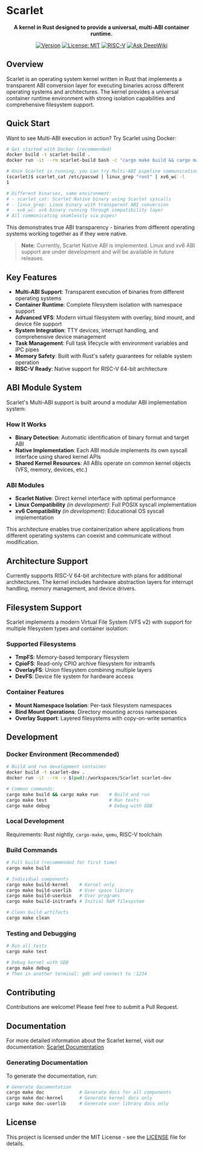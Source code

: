 # Scarlet

<div align="center">
  
**A kernel in Rust designed to provide a universal, multi-ABI container runtime.**

[![Version](https://img.shields.io/badge/version-0.13.0-blue.svg)](https://github.com/petitstrawberry/Scarlet)
[![License: MIT](https://img.shields.io/badge/License-MIT-yellow.svg)](LICENSE)
[![RISC-V](https://img.shields.io/badge/arch-RISC--V%2064-green)](https://riscv.org/)
[![Ask DeepWiki](https://deepwiki.com/badge.svg)](https://deepwiki.com/petitstrawberry/Scarlet)

</div>

## Overview

Scarlet is an operating system kernel written in Rust that implements a transparent ABI conversion layer for executing binaries across different operating systems and architectures. The kernel provides a universal container runtime environment with strong isolation capabilities and comprehensive filesystem support.

## Quick Start

Want to see Multi-ABI execution in action? Try Scarlet using Docker:

```bash
# Get started with Docker (recommended)
docker build -t scarlet-build .
docker run -it --rm scarlet-build bash -c "cargo make build && cargo make run"

# Once Scarlet is running, you can try Multi-ABI pipeline communication:
(scarlet)$ scarlet_cat /etc/passwd | linux_grep "root" | xv6_wc -l
1

# Different binaries, same environment:
# - scarlet_cat: Scarlet Native binary using Scarlet syscalls
# - linux_grep: Linux binary with transparent ABI conversion  
# - xv6_wc: xv6 binary running through compatibility layer
# All communicating seamlessly via pipes!
```

This demonstrates true ABI transparency - binaries from different operating systems working together as if they were native.

> **Note**: Currently, Scarlet Native ABI is implemented. Linux and xv6 ABI support are under development and will be available in future releases.

## Key Features

- **Multi-ABI Support**: Transparent execution of binaries from different operating systems
- **Container Runtime**: Complete filesystem isolation with namespace support
- **Advanced VFS**: Modern virtual filesystem with overlay, bind mount, and device file support
- **System Integration**: TTY devices, interrupt handling, and comprehensive device management
- **Task Management**: Full task lifecycle with environment variables and IPC pipes
- **Memory Safety**: Built with Rust's safety guarantees for reliable system operation
- **RISC-V Ready**: Native support for RISC-V 64-bit architecture

## ABI Module System

Scarlet's Multi-ABI support is built around a modular ABI implementation system:

### How It Works

- **Binary Detection**: Automatic identification of binary format and target ABI
- **Native Implementation**: Each ABI module implements its own syscall interface using shared kernel APIs
- **Shared Kernel Resources**: All ABIs operate on common kernel objects (VFS, memory, devices, etc.)

### ABI Modules

- **Scarlet Native**: Direct kernel interface with optimal performance
- **Linux Compatibility** *(in development)*: Full POSIX syscall implementation
- **xv6 Compatibility** *(in development)*: Educational OS syscall implementation

This architecture enables true containerization where applications from different operating systems can coexist and communicate without modification.

## Architecture Support

Currently supports RISC-V 64-bit architecture with plans for additional architectures. The kernel includes hardware abstraction layers for interrupt handling, memory management, and device drivers.

## Filesystem Support

Scarlet implements a modern Virtual File System (VFS v2) with support for multiple filesystem types and container isolation:

### Supported Filesystems

- **TmpFS**: Memory-based temporary filesystem
- **CpioFS**: Read-only CPIO archive filesystem for initramfs
- **OverlayFS**: Union filesystem combining multiple layers
- **DevFS**: Device file system for hardware access

### Container Features

- **Mount Namespace Isolation**: Per-task filesystem namespaces
- **Bind Mount Operations**: Directory mounting across namespaces
- **Overlay Support**: Layered filesystems with copy-on-write semantics

## Development

### Docker Environment (Recommended)

```bash
# Build and run development container
docker build -t scarlet-dev .
docker run -it --rm -v $(pwd):/workspaces/Scarlet scarlet-dev

# Common commands:
cargo make build && cargo make run    # Build and run
cargo make test                       # Run tests  
cargo make debug                      # Debug with GDB
```

### Local Development

Requirements: Rust nightly, `cargo-make`, `qemu`, RISC-V toolchain

### Build Commands

```bash
# Full build (recommended for first time)
cargo make build

# Individual components
cargo make build-kernel    # Kernel only
cargo make build-userlib   # User space library
cargo make build-userbin   # User programs
cargo make build-initramfs # Initial RAM filesystem

# Clean build artifacts
cargo make clean
```

### Testing and Debugging

```bash
# Run all tests
cargo make test

# Debug kernel with GDB
cargo make debug
# Then in another terminal: gdb and connect to :1234
```

## Contributing

Contributions are welcome! Please feel free to submit a Pull Request.

## Documentation

For more detailed information about the Scarlet kernel, visit our documentation:
[Scarlet Documentation](https://docs.scarlet.ichigo.dev/kernel)

### Generating Documentation

To generate the documentation, run:

```bash
# Generate documentation
cargo make doc             # Generate docs for all components
cargo make doc-kernel      # Generate kernel docs only
cargo make doc-userlib     # Generate user library docs only
```

## License

This project is licensed under the MIT License - see the [LICENSE](LICENSE) file for details.
